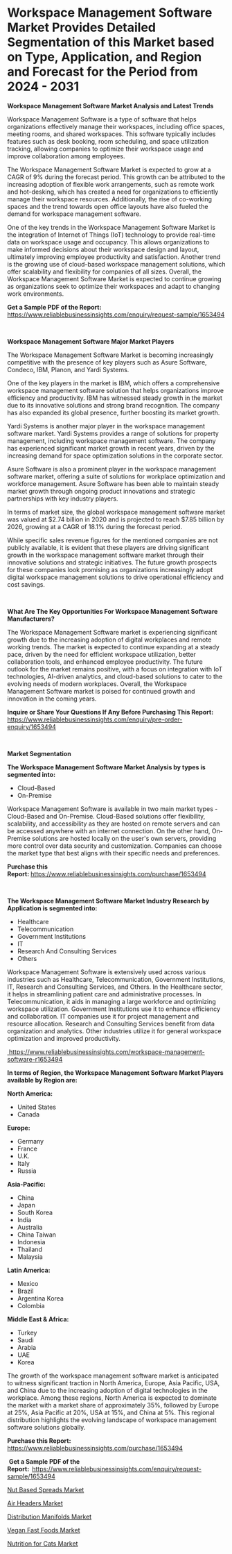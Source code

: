 <p><h1>Workspace Management Software Market Provides Detailed Segmentation of this Market based on Type, Application, and Region and Forecast for the Period from 2024 - 2031</h1></p><p><strong>Workspace Management Software Market Analysis and Latest Trends</strong></p>
<p><p>Workspace Management Software is a type of software that helps organizations effectively manage their workspaces, including office spaces, meeting rooms, and shared workspaces. This software typically includes features such as desk booking, room scheduling, and space utilization tracking, allowing companies to optimize their workspace usage and improve collaboration among employees.</p><p>The Workspace Management Software Market is expected to grow at a CAGR of 9% during the forecast period. This growth can be attributed to the increasing adoption of flexible work arrangements, such as remote work and hot-desking, which has created a need for organizations to efficiently manage their workspace resources. Additionally, the rise of co-working spaces and the trend towards open office layouts have also fueled the demand for workspace management software.</p><p>One of the key trends in the Workspace Management Software Market is the integration of Internet of Things (IoT) technology to provide real-time data on workspace usage and occupancy. This allows organizations to make informed decisions about their workspace design and layout, ultimately improving employee productivity and satisfaction. Another trend is the growing use of cloud-based workspace management solutions, which offer scalability and flexibility for companies of all sizes. Overall, the Workspace Management Software Market is expected to continue growing as organizations seek to optimize their workspaces and adapt to changing work environments.</p></p>
<p><strong>Get a Sample PDF of the Report:&nbsp;</strong> <a href="https://www.reliablebusinessinsights.com/enquiry/request-sample/1653494">https://www.reliablebusinessinsights.com/enquiry/request-sample/1653494</a></p>
<p>&nbsp;</p>
<p><strong>Workspace Management Software Major Market Players</strong></p>
<p><p>The Workspace Management Software Market is becoming increasingly competitive with the presence of key players such as Asure Software, Condeco, IBM, Planon, and Yardi Systems. </p><p>One of the key players in the market is IBM, which offers a comprehensive workspace management software solution that helps organizations improve efficiency and productivity. IBM has witnessed steady growth in the market due to its innovative solutions and strong brand recognition. The company has also expanded its global presence, further boosting its market growth.</p><p>Yardi Systems is another major player in the workspace management software market. Yardi Systems provides a range of solutions for property management, including workspace management software. The company has experienced significant market growth in recent years, driven by the increasing demand for space optimization solutions in the corporate sector.</p><p>Asure Software is also a prominent player in the workspace management software market, offering a suite of solutions for workplace optimization and workforce management. Asure Software has been able to maintain steady market growth through ongoing product innovations and strategic partnerships with key industry players.</p><p>In terms of market size, the global workspace management software market was valued at $2.74 billion in 2020 and is projected to reach $7.85 billion by 2026, growing at a CAGR of 18.1% during the forecast period. </p><p>While specific sales revenue figures for the mentioned companies are not publicly available, it is evident that these players are driving significant growth in the workspace management software market through their innovative solutions and strategic initiatives. The future growth prospects for these companies look promising as organizations increasingly adopt digital workspace management solutions to drive operational efficiency and cost savings.</p></p>
<p>&nbsp;</p>
<p><strong>What Are The Key Opportunities For Workspace Management Software Manufacturers?</strong></p>
<p><p>The Workspace Management Software market is experiencing significant growth due to the increasing adoption of digital workplaces and remote working trends. The market is expected to continue expanding at a steady pace, driven by the need for efficient workspace utilization, better collaboration tools, and enhanced employee productivity. The future outlook for the market remains positive, with a focus on integration with IoT technologies, AI-driven analytics, and cloud-based solutions to cater to the evolving needs of modern workplaces. Overall, the Workspace Management Software market is poised for continued growth and innovation in the coming years.</p></p>
<p><strong>Inquire or Share Your Questions If Any Before Purchasing This Report:</strong> <a href="https://www.reliablebusinessinsights.com/enquiry/pre-order-enquiry/1653494">https://www.reliablebusinessinsights.com/enquiry/pre-order-enquiry/1653494</a></p>
<p>&nbsp;</p>
<p><strong>Market Segmentation</strong></p>
<p><strong>The Workspace Management Software Market Analysis by types is segmented into:</strong></p>
<p><ul><li>Cloud-Based</li><li>On-Premise</li></ul></p>
<p><p>Workspace Management Software is available in two main market types - Cloud-Based and On-Premise. Cloud-Based solutions offer flexibility, scalability, and accessibility as they are hosted on remote servers and can be accessed anywhere with an internet connection. On the other hand, On-Premise solutions are hosted locally on the user's own servers, providing more control over data security and customization. Companies can choose the market type that best aligns with their specific needs and preferences.</p></p>
<p><strong>Purchase this Report:&nbsp;</strong><a href="https://www.reliablebusinessinsights.com/purchase/1653494">https://www.reliablebusinessinsights.com/purchase/1653494</a></p>
<p>&nbsp;</p>
<p><strong>The Workspace Management Software Market Industry Research by Application is segmented into:</strong></p>
<p><ul><li>Healthcare</li><li>Telecommunication</li><li>Government Institutions</li><li>IT</li><li>Research And Consulting Services</li><li>Others</li></ul></p>
<p><p>Workspace Management Software is extensively used across various industries such as Healthcare, Telecommunication, Government Institutions, IT, Research and Consulting Services, and Others. In the Healthcare sector, it helps in streamlining patient care and administrative processes. In Telecommunication, it aids in managing a large workforce and optimizing workspace utilization. Government Institutions use it to enhance efficiency and collaboration. IT companies use it for project management and resource allocation. Research and Consulting Services benefit from data organization and analytics. Other industries utilize it for general workspace optimization and improved productivity.</p></p>
<p><a href="https://www.reliablebusinessinsights.com/workspace-management-software-r1653494">&nbsp;https://www.reliablebusinessinsights.com/workspace-management-software-r1653494</a></p>
<p><strong>In terms of Region, the Workspace Management Software Market Players available by Region are:</strong></p>
<p>
    <p> <strong> North America: </strong>
        <ul>
            <li>United States</li>
            <li>Canada</li>
        </ul>
        </p> 
    <p> <strong> Europe: </strong>
        <ul>
            <li>Germany</li>
            <li>France</li>
            <li>U.K.</li>
            <li>Italy</li>
            <li>Russia</li>
        </ul>
        </p> 
    <p> <strong> Asia-Pacific: </strong>
        <ul>
            <li>China</li>
            <li>Japan</li>
            <li>South Korea</li>
            <li>India</li>
            <li>Australia</li>
            <li>China Taiwan</li>
            <li>Indonesia</li>
            <li>Thailand</li>
            <li>Malaysia</li>
        </ul>
        </p> 
    <p> <strong> Latin America: </strong>
        <ul>
            <li>Mexico</li>
            <li>Brazil</li>
            <li>Argentina Korea</li>
            <li>Colombia</li>
        </ul>
        </p> 
    <p> <strong> Middle East & Africa: </strong>
        <ul>
            <li>Turkey</li>
            <li>Saudi</li>
            <li>Arabia</li>
            <li>UAE</li>
            <li>Korea</li>
        </ul>
    </p>
    </p>
<p><p>The growth of the workspace management software market is anticipated to witness significant traction in North America, Europe, Asia Pacific, USA, and China due to the increasing adoption of digital technologies in the workplace. Among these regions, North America is expected to dominate the market with a market share of approximately 35%, followed by Europe at 25%, Asia Pacific at 20%, USA at 15%, and China at 5%. This regional distribution highlights the evolving landscape of workspace management software solutions globally.</p></p>
<p><strong>Purchase this Report: </strong><a href="https://www.reliablebusinessinsights.com/purchase/1653494">https://www.reliablebusinessinsights.com/purchase/1653494</a></p>
<p>&nbsp;<strong>Get a Sample PDF of the Report:&nbsp;&nbsp;</strong><a href="https://www.reliablebusinessinsights.com/enquiry/request-sample/1653494">https://www.reliablebusinessinsights.com/enquiry/request-sample/1653494</a></p>
<p><strong></strong></p>
<p><p><a href="https://medium.com/@shawnsmithv6981/nut-based-spreads-market-size-market-segmentation-market-trends-and-growth-analysis-forecast-till-bb94a7dd483d">Nut Based Spreads Market</a></p><p><a href="https://github.com/SheilaBruen2023/Market-Research-Report-List-2/blob/main/air-headers-market.md">Air Headers Market</a></p><p><a href="https://github.com/marthawweekle/Market-Research-Report-List-2/blob/main/distribution-manifolds-market.md">Distribution Manifolds Market</a></p><p><a href="https://medium.com/@presleybode/vegan-fast-foods-market-size-is-growing-at-cagr-of-5-1-cc7e84e5ca22">Vegan Fast Foods Market</a></p><p><a href="https://medium.com/@amandaexton567/exploring-nutrition-for-cats-market-dynamics-global-trends-and-future-growth-prospects-2024-055888bd71a3">Nutrition for Cats Market</a></p></p>